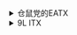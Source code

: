 <!DOCTYPE html>
<html>
  <head>
  </head>
  <body>
<details>
<summary>仓鼠党的EATX</summary>
<p>
  
**CPU**: Intel i9-12900K  
**AIO**: Corsair H150i ELITE CAPELLIX & LCD Kit  
**MB**: Gigabyte Z790 Aorus Master  
**MEM**: G.Skill Trident Z5 16G*4 @6000C36  
**GPU**: GIGABYTE AORUS RTX 4090 MASTER  
**SSD**: 
Intel Optane P5801X 400GB
[WD AN1500] Samsung 980 PRO 2TB *2
[WD AN1500] Samsung 970 EvoPlus 2TB *2
Samsung 990 PRO 2TB
Samsung PM9A1 2TB
Samsung PM983A 960GB
WD SN850X 2TB
Fanxiang S790 4TB *2

**HDD**: 
TOSHIBA MG08ACA 16TB *2
WD HC530 14TB
TOSHIBA MG04ACA 4TB  
**PSU**: ROG Thor II 1000W  
**FAN**: 
Corsair ML120 *6
Corsair ML140 *4
Gentle Typhoon GT1850 *3  
**Case**: Corsair 7000X RGB  
**Monitor**: 
LG OLED42C2PUA
Dell S2721DGF
Acer HA270  
**Keyboard**: 
Corsair K100 AIR
Varmillo VA87  
**Mouse**: Logitech PRO X SUPERLIGHT  
**IEM**: 
64 Audio U18S + PW Audio 1960s
Inear ProPhile 8 + Brise Audio Yatono
Beyerdynamic Xelento + OC studio AUX  
**Headphone**: 
- Astell&Kern T5p MKII + Bispa JUN
- Beyerdynamic DT 770 Pro  
**DAP**: A&ultima SP2000  
**Speakers**: PSI Audio A17-M *2  
**Decode**: HIBIKI String Decoding System  
**PreAMP**: SMSL HO200
  
</p>
</details>

<details>
<summary>9L ITX</summary>
<p>
  
**CPU**: Intel i3-12100F  
**AIO**: Deepcool LT520  
**MOBO**: Gigabyte Z690i Aorus Ultra Plus  
**MEM**: Trident Z Royal 16G*2 @4000C18  
**GPU**: EVGA RTX 3080Ti FTW3  
**SSD**: 
Intel Optane 905P 960GB
WD SN850X 2TB  

**PSU**: Corsair SF750  
**FAN**: 
Corsair AF120
Noctua A12x25  
**Case**: Formd T1 V2.1  
**Monitor**: FFALCON R21U81  
**Keyboard**: ROG Azoth  
**Mouse**: Logitech PRO WIRELESS  

</p>
</details>

  </body>
</html>


